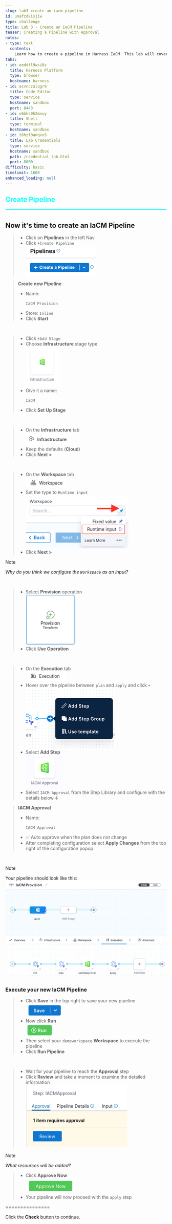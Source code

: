 ```yaml
---
slug: lab3-create-an-iacm-pipeline
id: unafzdkisjiw
type: challenge
title: Lab 3 - Create an IaCM Pipeline
teaser: Creating a Pipeline with Approval
notes:
- type: text
  contents: |
    Learn how to create a pipeline in Harness IaCM. This lab will cover the basics of pipeline configuration, including how to trigger deployments and manage infrastructure changes effectively.
tabs:
- id: eeddtl9wsi8s
  title: Harness Platform
  type: browser
  hostname: harness
- id: acvnczalqgr9
  title: Code Editor
  type: service
  hostname: sandbox
  port: 8443
- id: u6bks0h2mxuy
  title: Shell
  type: terminal
  hostname: sandbox
- id: t6hzf8anqvx5
  title: Lab Credentials
  type: service
  hostname: sandbox
  path: /credential_tab.html
  port: 8000
difficulty: basic
timelimit: 1600
enhanced_loading: null
---
```


<style type="text/css" rel="stylesheet">
hr.cyan { background-color: cyan; color: cyan; height: 2px; margin-bottom: -10px; }
h2.cyan { color: cyan; }
</style><h2 class="cyan">Create Pipeline</h2>
<hr class="cyan">
<br>

## Now it's time to create an IaCM Pipeline
> - Click on **Pipelines** in the left Nav
> - Click `+Create Pipeline` \
>     ![](https://raw.githubusercontent.com/harness-community/field-workshops/main/assets/images/pipeline_create.png)

> **Create new Pipeline**
> - Name: <pre>`IaCM Provision`</pre>
> - Store: `Inline`
> - Click **Start**

<br>

> - Click `+Add Stage` <br>
> - Choose **Infrastructure** stage type \
>     ![](https://raw.githubusercontent.com/harness-community/field-workshops/main/se-workshop-iacm/assets/images/iacm_pipeline_stage.png)
> - Give it a name: <pre>`IaCM`</pre>
> - Click **Set Up Stage**

<br>

> - On the  **Infrastructure** tab \
>     ![](https://raw.githubusercontent.com/harness-community/field-workshops/main/assets/images/pipeline_tab_infrastructure.png)
> - Keep the defaults (**Cloud**)
> - Click **Next >**

<br>

> - On the **Workspace** tab \
>     ![](https://raw.githubusercontent.com/harness-community/field-workshops/main/assets/images/pipeline_tab_workspace.png)
> - Set the type to `Runtime input` \
>     ![](https://raw.githubusercontent.com/harness-community/field-workshops/main/assets/images/pipeline_workspace_runtime_input.png)
> - Click **Next >**

> [!NOTE]
> *Why do you think we configure the `Workspace` as an input?*

<br>

> - Select **Provision** operation \
>     ![](https://raw.githubusercontent.com/harness-community/field-workshops/main/se-workshop-iacm/assets/images/iacm_provision_step.png)
> - Click **Use Operation**

<br>

> - On the **Execution** tab \
>     ![](https://raw.githubusercontent.com/harness-community/field-workshops/main/assets/images/pipeline_tab_execution.png)
> - Hover over the pipeline between `plan` and `apply` and click `+` \
>     ![](https://raw.githubusercontent.com/harness-community/field-workshops/main/se-workshop-iacm/assets/images/iacm_pipeline_add_step.png)
> - Select **Add Step** \
>     ![](https://raw.githubusercontent.com/harness-community/field-workshops/main/se-workshop-iacm/assets/images/iacm_approval_step.png)
> - Select `IACM Approval` from the Step Library and configure with the details below ↓


> **IACM Approval**
> - Name: <pre>`IACM Approval`</pre>
> - ✅ Auto approve when the plan does not change
> - After completing configuration select **Apply Changes** from the top right of the configuration popup

<br>

> [!NOTE]
> Your pipeline should look like this: \
>     ![](https://raw.githubusercontent.com/harness-community/field-workshops/main/se-workshop-iacm/assets/images/full_pipeline_iacm_provision.png)

### Execute your new IaCM Pipeline
> - Click **Save** in the top right to save your new pipeline \
>     ![](https://raw.githubusercontent.com/harness-community/field-workshops/main/assets/images/pipeline_save.png)
> - Now click **Run** \
>     ![](https://raw.githubusercontent.com/harness-community/field-workshops/main/assets/images/pipeline_run.png)
> - Then select your `demoworkspace` **Workspace** to execute the pipeline
> - Click **Run Pipeline**

<br>

> - Wait for your pipeline to reach the **Approval** step
> - Click **Review** and take a moment to examine the detailed information \
>     ![](https://raw.githubusercontent.com/harness-community/field-workshops/main/se-workshop-iacm/assets/images/iacm_pipeline_review.png)

> [!NOTE]
> *What resources will be added?*


> - Click **Approve Now** \
>     ![](https://raw.githubusercontent.com/harness-community/field-workshops/main/se-workshop-iacm/assets/images/iacm_approve.png)
> - Your pipeline will now proceed with the `apply` step

===============

Click the **Check** button to continue.
